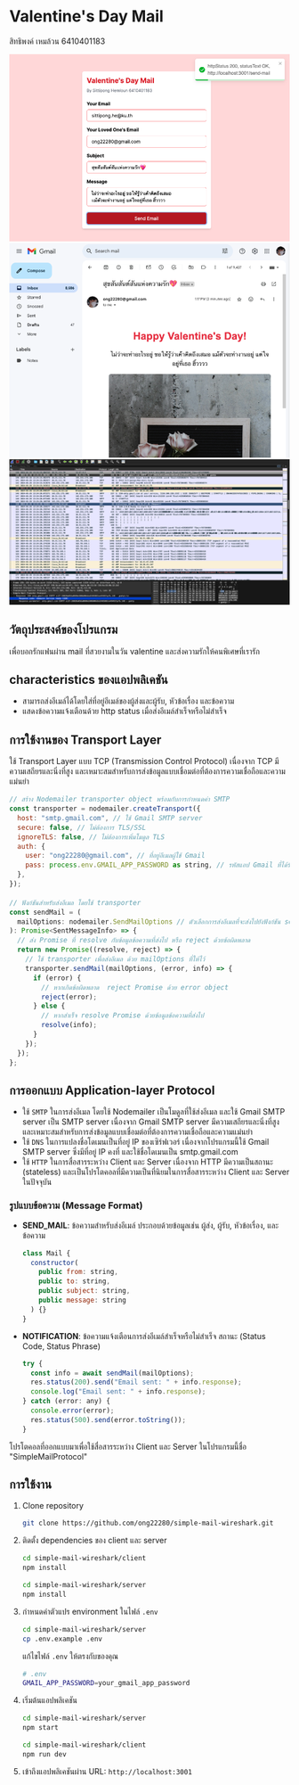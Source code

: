 # Valentine&apos;s Day Mail

สิทธิพงค์ เหมล้วน 6410401183

![Alt text](inbox.png)
![Alt text](mail-client.png)
![Alt text](wireshark.png)

## วัตถุประสงค์ของโปรแกรม

เพื่อบอกรักแฟนผ่าน mail ที่สวยงามในวัน valentine และส่งความรักให้คนพิเศษที่เรารัก

## characteristics ของแอปพลิเคชัน

- สามารถส่งอีเมล์ได้โดยใส่ที่อยู่อีเมล์ของผู้ส่งและผู้รับ, หัวข้อเรื่อง และข้อความ
- แสดงข้อความแจ้งเตือนด้วย http status เมื่อส่งอีเมล์สำเร็จหรือไม่สำเร็จ

## การใช้งานของ Transport Layer

ใช้ Transport Layer แบบ TCP (Transmission Control Protocol) เนื่องจาก TCP มีความเสถียรและนิ่งที่สูง และเหมาะสมสำหรับการส่งข้อมูลแบบเชื่อมต่อที่ต้องการความเชื่อถือและความแม่นยำ
```javascript
// สร้าง Nodemailer transporter object พร้อมกับการกำหนดค่า SMTP
const transporter = nodemailer.createTransport({
  host: "smtp.gmail.com", // ใช้ Gmail SMTP server
  secure: false, // ไม่ต้องการ TLS/SSL
  ignoreTLS: false, // ไม่ต้องการเพิ่มโมดูล TLS
  auth: {
    user: "ong22280@gmail.com", // ที่อยู่อีเมลผู้ใช้ Gmail
    pass: process.env.GMAIL_APP_PASSWORD as string, // รหัสแอป Gmail ที่ได้รับจาก environment variables
  },
});

// ฟังก์ชันสำหรับส่งอีเมล โดยใช้ transporter
const sendMail = (
  mailOptions: nodemailer.SendMailOptions // ตัวเลือกการส่งอีเมลที่จะส่งไปยังฟังก์ชัน sendMail
): Promise<SentMessageInfo> => {
  // ส่ง Promise ที่ resolve กับข้อมูลข้อความที่ส่งไป หรือ reject ด้วยข้อผิดพลาด
  return new Promise((resolve, reject) => {
    // ใช้ transporter เพื่อส่งอีเมล ด้วย mailOptions ที่ให้ไว้
    transporter.sendMail(mailOptions, (error, info) => {
      if (error) {
        // หากเกิดข้อผิดพลาด  reject Promise ด้วย error object
        reject(error);
      } else {
        // หากสำเร็จ resolve Promise ด้วยข้อมูลข้อความที่ส่งไป
        resolve(info);
      }
    });
  });
};
```

## การออกแบบ Application-layer Protocol

- ใช้ `SMTP` ในการส่งอีเมล โดยใช้ Nodemailer เป็นโมดูลที่ใช้ส่งอีเมล และใช้ Gmail SMTP server เป็น SMTP server เนื่องจาก Gmail SMTP server มีความเสถียรและนิ่งที่สูง และเหมาะสมสำหรับการส่งข้อมูลแบบเชื่อมต่อที่ต้องการความเชื่อถือและความแม่นยำ
- ใช้ `DNS` ในการแปลงชื่อโดเมนเป็นที่อยู่ IP ของเซิร์ฟเวอร์ เนื่องจากโปรแกรมนี้ใช้ Gmail SMTP server ซึ่งมีที่อยู่ IP คงที่ และใช้ชื่อโดเมนเป็น smtp.gmail.com
- ใช้ `HTTP` ในการสื่อสารระหว่าง Client และ Server เนื่องจาก HTTP มีความเป็นสถานะ (stateless) และเป็นโปรโตคอลที่มีความเป็นที่นิยมในการสื่อสารระหว่าง Client และ Server ในปัจจุบัน

### รูปแบบข้อความ (Message Format)
  - **SEND_MAIL**: ข้อความสำหรับส่งอีเมล์ ประกอบด้วยข้อมูลเช่น ผู้ส่ง, ผู้รับ, หัวข้อเรื่อง, และข้อความ
    ```javascript
    class Mail {
      constructor(
        public from: string,
        public to: string,
        public subject: string,
        public message: string
      ) {}
    }
    ```

  - **NOTIFICATION**: ข้อความแจ้งเตือนการส่งอีเมล์สำเร็จหรือไม่สำเร็จ สถานะ (Status Code, Status Phrase)
    ```javascript
    try {
      const info = await sendMail(mailOptions);
      res.status(200).send("Email sent: " + info.response);
      console.log("Email sent: " + info.response);
    } catch (error: any) {
      console.error(error);
      res.status(500).send(error.toString());
    }
    ```

  
โปรโตคอลที่ออกแบบมาเพื่อใช้สื่อสารระหว่าง Client และ Server ในโปรแกรมนี้ชื่อ "SimpleMailProtocol"

## การใช้งาน
1. Clone repository
    ```bash
    git clone https://github.com/ong22280/simple-mail-wireshark.git
    ```
2. ติดตั้ง dependencies ของ client และ server
    ```bash
    cd simple-mail-wireshark/client
    npm install
    ```
    ```bash
    cd simple-mail-wireshark/server
    npm install
    ```
3. กำหนดค่าตัวแปร environment ในไฟล์ `.env`
    ```bash
    cd simple-mail-wireshark/server
    cp .env.example .env
    ```
    แก้ไขไฟล์ `.env` ให้ตรงกับของคุณ
    ```bash
    # .env
    GMAIL_APP_PASSWORD=your_gmail_app_password
    ```
4. เริ่มต้นแอปพลิเคชัน
    ```bash
    cd simple-mail-wireshark/server
    npm start
    ```
    ```bash
    cd simple-mail-wireshark/client
    npm run dev
    ```
5. เข้าถึงแอปพลิเคชันผ่าน URL: `http://localhost:3001`
